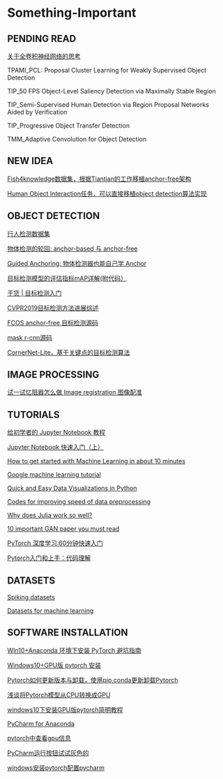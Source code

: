 # Something-Important

## PENDING READ
[关于全卷积神经网络的思考](https://zhuanlan.zhihu.com/p/89954785)

TPAMI_PCL: Proposal Cluster Learning for Weakly Supervised Object Detection

TIP_50 FPS Object-Level Saliency Detection via Maximally Stable Region

TIP_Semi-Supervised Human Detection via Region Proposal Networks Aided by Verification

TIP_Progressive Object Transfer Detection

TMM_Adaptive Convolution for Object Detection

## NEW IDEA
[Fish4knowledge数据集，根据Tiantian的工作移植anchor-free架构](http://groups.inf.ed.ac.uk/f4k/index.html)

[Human Object Interaction任务，可以直接移植object detection算法实现](https://zhuanlan.zhihu.com/p/83519933?utm_source=qq&utm_medium=social&utm_oi=52790470639616)


## OBJECT DETECTION

[行人检测数据集](https://zhuanlan.zhihu.com/p/31836357)

[物体检测的轮回: anchor-based 与 anchor-free](https://zhuanlan.zhihu.com/p/62372897)

[Guided Anchoring: 物体检测器也能自己学 Anchor](https://zhuanlan.zhihu.com/p/55854246)

[目标检测模型的评估指标mAP详解(附代码）](https://zhuanlan.zhihu.com/p/37910324)

[干货 | 目标检测入门](https://zhuanlan.zhihu.com/p/34142321)

[CVPR2019目标检测方法进展综述](https://zhuanlan.zhihu.com/p/59398728)

[FCOS anchor-free 目标检测源码](https://github.com/tianzhi0549/FCOS/blob/master/README.md?utm_source=wechat_session&utm_medium=social&utm_oi=52790470639616&from=singlemessage&isappinstalled=0)

[mask r-cnn源码](https://github.com/facebookresearch/maskrcnn-benchmark)

[CornerNet-Lite，基于关键点的目标检测算法](https://zhuanlan.zhihu.com/p/78757127?utm_source=qq&utm_medium=social&utm_oi=52790470639616)

## IMAGE PROCESSING

[试一试忆阻器怎么做 Image registration 图像配准](https://zhuanlan.zhihu.com/p/80985475?utm_source=qq&utm_medium=social&utm_oi=52790470639616)

## TUTORIALS

[给初学者的 Jupyter Notebook 教程](https://juejin.im/post/5af8d3776fb9a07ab7744dd0)

[Jupyter Notebook 快速入门（上）](https://codingpy.com/article/getting-started-with-jupyter-notebook-part-1/)

[How to get started with Machine Learning in about 10 minutes](https://medium.freecodecamp.org/how-to-get-started-with-machine-learning-in-less-than-10-minutes-b5ea68462d23)

[Google machine learning tutorial](https://developers.google.cn/machine-learning/crash-course/)

[Quick and Easy Data Visualizations in Python](http://mp.weixin.qq.com/s?__biz=MzA3MzI4MjgzMw==&mid=2650753191&idx=4&sn=df238af4261785bfd1afccf7fee9f1f5&chksm=871a8cd9b06d05cfa3fa66de0f816b2535828d9adca9441b1ecbe2b02620e3851e1b601ffeed&mpshare=1&scene=23&srcid=1205nTD5l1CuWyhZv21RRq8i#rd)

[Codes for improving speed of data preprocessing](https://zhuanlan.zhihu.com/p/45833152?utm_source=wechat_session&utm_medium=social&utm_oi=648054018908229632&from=timeline&isappinstalled=0)

[Why does Julia work so well?](https://ucidatascienceinitiative.github.io/IntroToJulia/Html/WhyJulia)

[10 important GAN paper you must read](https://zhuanlan.zhihu.com/p/63430681)

[PyTorch 深度学习:60分钟快速入门](https://blog.csdn.net/u014630987/article/details/78669051)

[Pytorch入门和上手：代码理解](https://zhuanlan.zhihu.com/p/86586480)

## DATASETS

[Spiking datasets](https://www.garrickorchard.com/datasets)

[Datasets for machine learning](https://www.datasetlist.com/)

## SOFTWARE INSTALLATION

[WIn10+Anaconda 环境下安装 PyTorch 避坑指南](https://redstonewill.com/1948/)

[Windows10+GPU版 pytorch 安装](https://blog.csdn.net/cmat2/article/details/80407059)

[Pytorch如何更新版本与卸载，使用pip,conda更新卸载Pytorch](https://ptorch.com/news/37.html)

[浅谈将Pytorch模型从CPU转换成GPU](https://zhuanlan.zhihu.com/p/31936740)

[windows10下安装GPU版pytorch简明教程](https://zhuanlan.zhihu.com/p/54350088)

[PyCharm for Anaconda](https://www.jetbrains.com/pycharm/promo/anaconda/)

[pytorch中查看gpu信息](https://blog.csdn.net/nima1994/article/details/83001910)

[PyCharm运行按钮试试灰色的](https://blog.csdn.net/suraelax/article/details/85770215)

[windows安装pytorch配置pycharm](https://blog.csdn.net/WJ_MeiMei/article/details/84141521)
